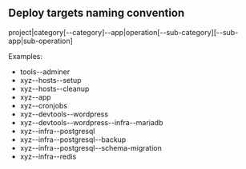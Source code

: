 ## Deploy targets naming convention
project\|category\[--category\]--app\|operation\[--sub-category\]\[--sub-app\|sub-operation]

Examples:
- tools--adminer
- xyz--hosts--setup
- xyz--hosts--cleanup
- xyz--app
- xyz--cronjobs
- xyz--devtools--wordpress
- xyz--devtools--wordpress--infra--mariadb
- xyz--infra--postgresql
- xyz--infra--postgresql--backup
- xyz--infra--postgresql--schema-migration
- xyz--infra--redis